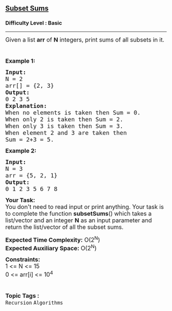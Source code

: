 <h2><a href="https://practice.geeksforgeeks.org/problems/subset-sums2234/1?page=1&category[]=Recursion&sortBy=submissions">Subset Sums</a></h2><h3>Difficulty Level : Basic</h3><hr><div class="problems_problem_content__Xm_eO"><div class="entry-content">
<p><span style="font-size:18px">Given a&nbsp;list <strong>arr</strong>&nbsp;of <strong>N</strong> integers, print sums of all subsets in it.</span></p>

<p>&nbsp;</p>

<p><strong><span style="font-size:18px">Example 1:</span></strong></p>

<pre><span style="font-size:18px"><strong>Input:</strong>
N = 2
arr[] = {2, 3}</span>
<span style="font-size:18px"><strong>Output:</strong>
0 2 3 5</span>
<span style="font-size:18px"><strong>Explanation:</strong>
When no elements is taken then Sum = 0.
When only 2 is taken then Sum = 2.
When only 3 is taken then Sum = 3.
When element 2 and 3 are taken then 
Sum = 2+3 = 5.</span></pre>

<p><strong><span style="font-size:18px">Example 2:</span></strong></p>

<pre><span style="font-size:18px"><strong>Input:</strong>
N = 3
arr = {5, 2, 1}</span>
<span style="font-size:18px"><strong>Output:</strong>
0 1 2 3 5 6 7 8</span>
</pre>

<p><span style="font-size:18px"><strong>Your Task:</strong>&nbsp;&nbsp;<br>
You don't need to read input or print anything. Your task is to complete the function&nbsp;<strong>subsetSums</strong>()&nbsp;which takes a list/vector and an integer <strong>N</strong> as an input parameter and return the list/vector of all the subset sums.</span></p>

<p><span style="font-size:18px"><strong>Expected Time Complexity:</strong>&nbsp;O(2<sup>N</sup>)<br>
<strong>Expected Auxiliary Space:</strong>&nbsp;O(2<sup>N</sup>)</span></p>

<p><span style="font-size:18px"><strong>Constraints:</strong><br>
1 &lt;= N &lt;= 15<br>
0 &lt;= arr[i] &lt;= 10<sup>4</sup></span></p>
</div>
</div><br><p><span style=font-size:18px><strong>Topic Tags : </strong><br><code>Recursion</code>&nbsp;<code>Algorithms</code>&nbsp;
